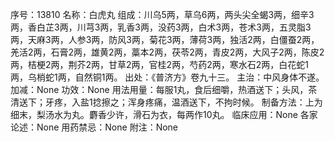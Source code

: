 序号：13810
名称：白虎丸
组成：川乌5两，草乌6两，两头尖全蝎3两，细辛3两，香白芷3两，川芎3两，乳香3两，没药3两，白术3两，苍术3两，五灵脂3两，天麻3两，人参3两，防风3两，菊花3两，薄荷3两，独活2两，白僵蚕2两，羌活2两，石膏2两，雄黄2两，藁本2两，茯苓2两，青皮2两，大风子2两，陈皮2两，桔梗2两，荆芥2两，甘草2两，官桂2两，芍药2两，寒水石2两，白花蛇1两，乌梢蛇1两，自然铜1两。
出处：《普济方》卷九十三。
主治：中风身体不遂。
加减：None
功效：None
用法用量：每服1丸，食后细嚼，热酒送下；头风，茶清送下；牙疼，入盐1捻擦之；浑身疼痛，温酒送下，不拘时候。
制备方法：上为细末，梨汤水为丸。麝香少许，滑石为衣，每两作10丸。
临床应用：None
各家论述：None
用药禁忌：None
附注：None
